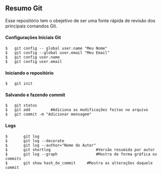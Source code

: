 ## Resumo Git
Esse repositório tem o obejetivo de ser uma fonte rápida de revisão dos principais comandos Git.
#### Configurações Iniciais Git
```git
$	git config -- global user.name "Meu Nome"
$	git config --global user.email "Meu Email"
$	git config user.name
$	git config user.email
```
#### Iniciando o repositório
```git
$	git init
```
#### Salvando e fazendo commit
```
$	git status
$	git add 		#Adiciona as modificações feitas no arquivo
$	git commit -m "Adicionar mensagem"
```
#### Logs
```
$		git log
$		git log --decorate
$		git log --author="Nome do Autor"
$		git shortlog 			      	#Versão resumida por autor
$		git log --graph			    	#Mostra de forma gráfica os commits
$		git show hash_do_commit 	#Mostra as alterações daquele commit
```
